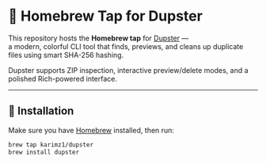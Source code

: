 # 🍺 Homebrew Tap for Dupster

This repository hosts the **Homebrew tap** for [Dupster](https://github.com/karimz1/dupster) —  
a modern, colorful CLI tool that finds, previews, and cleans up duplicate files using smart SHA-256 hashing.

Dupster supports ZIP inspection, interactive preview/delete modes, and a polished Rich-powered interface.

---

## 🧰 Installation

Make sure you have [Homebrew](https://brew.sh) installed, then run:

```bash
brew tap karimz1/dupster
brew install dupster